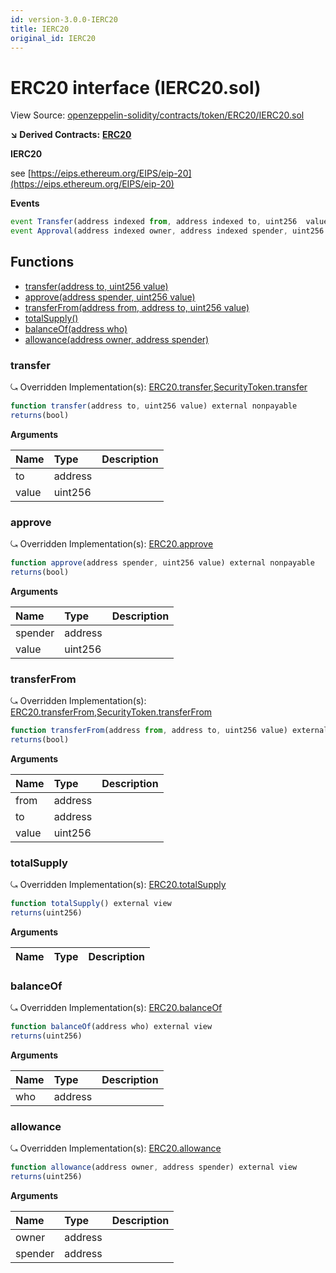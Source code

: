```yaml
---
id: version-3.0.0-IERC20
title: IERC20
original_id: IERC20
---
```


# ERC20 interface \(IERC20.sol\)

View Source: [openzeppelin-solidity/contracts/token/ERC20/IERC20.sol](https://github.com/remon-nashid/polymath-core/tree/0c5593835be9dcec69d8de5b12eb17bc7cd77adc/openzeppelin-solidity/contracts/token/ERC20/IERC20.sol)

**↘ Derived Contracts:** [**ERC20**](erc20.md)

**IERC20**

see [https://eips.ethereum.org/EIPS/eip-20](https://eips.ethereum.org/EIPS/eip-20)

**Events**

```javascript
event Transfer(address indexed from, address indexed to, uint256  value);
event Approval(address indexed owner, address indexed spender, uint256  value);
```

## Functions

* [transfer\(address to, uint256 value\)](ierc20.md#transfer)
* [approve\(address spender, uint256 value\)](ierc20.md#approve)
* [transferFrom\(address from, address to, uint256 value\)](ierc20.md#transferfrom)
* [totalSupply\(\)](ierc20.md#totalsupply)
* [balanceOf\(address who\)](ierc20.md#balanceof)
* [allowance\(address owner, address spender\)](ierc20.md#allowance)

### transfer

⤿ Overridden Implementation\(s\): [ERC20.transfer](erc20.md#transfer),[SecurityToken.transfer](securitytoken.md#transfer)

```javascript
function transfer(address to, uint256 value) external nonpayable
returns(bool)
```

**Arguments**

| Name | Type | Description |
| :--- | :--- | :--- |
| to | address |  |
| value | uint256 |  |

### approve

⤿ Overridden Implementation\(s\): [ERC20.approve](erc20.md#approve)

```javascript
function approve(address spender, uint256 value) external nonpayable
returns(bool)
```

**Arguments**

| Name | Type | Description |
| :--- | :--- | :--- |
| spender | address |  |
| value | uint256 |  |

### transferFrom

⤿ Overridden Implementation\(s\): [ERC20.transferFrom](erc20.md#transferfrom),[SecurityToken.transferFrom](securitytoken.md#transferfrom)

```javascript
function transferFrom(address from, address to, uint256 value) external nonpayable
returns(bool)
```

**Arguments**

| Name | Type | Description |
| :--- | :--- | :--- |
| from | address |  |
| to | address |  |
| value | uint256 |  |

### totalSupply

⤿ Overridden Implementation\(s\): [ERC20.totalSupply](erc20.md#totalsupply)

```javascript
function totalSupply() external view
returns(uint256)
```

**Arguments**

| Name | Type | Description |
| :--- | :--- | :--- |


### balanceOf

⤿ Overridden Implementation\(s\): [ERC20.balanceOf](erc20.md#balanceof)

```javascript
function balanceOf(address who) external view
returns(uint256)
```

**Arguments**

| Name | Type | Description |
| :--- | :--- | :--- |
| who | address |  |

### allowance

⤿ Overridden Implementation\(s\): [ERC20.allowance](erc20.md#allowance)

```javascript
function allowance(address owner, address spender) external view
returns(uint256)
```

**Arguments**

| Name | Type | Description |
| :--- | :--- | :--- |
| owner | address |  |
| spender | address |  |

